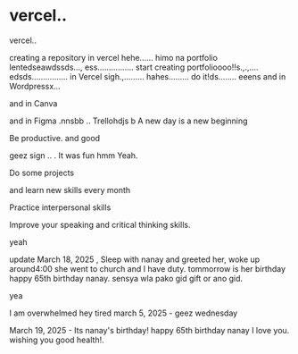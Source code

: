 # vercel..
vercel..

creating a repository in vercel hehe......
himo na portfolio lentedseawdssds...,
ess................
start creating portfolioooo!!s.,.,....
edsds................
in Vercel sigh.,.........
hahes.........
do it!ds........
eeens
and in Wordpressx...

and in Canva

and in Figma .nnsbb
..
Trellohdjs
b
A new day is a new beginning

Be productive. and good 

geez sign ..
.
It was fun
hmm
Yeah.

Do some projects

and learn new skills every month

Practice interpersonal skills

Improve your speaking and critical thinking skills.

yeah

update
March 18, 2025 , Sleep with nanay and greeted her, woke up around4:00 she went to church and I have duty. tommorrow is her birthday happy 65th birthday nanay. sensya wla pako gid gift or ano gid.

yea

I am overwhelmed 
hey
tired march 5, 2025 - geez wednesday 

March 19, 2025 - Its nanay's birthday! happy 65th birthday nanay I love you. wishing you good health!.
